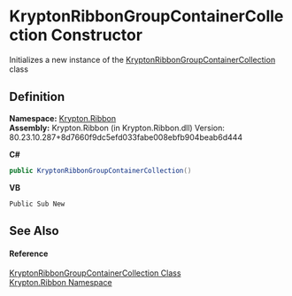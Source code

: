# KryptonRibbonGroupContainerCollection Constructor


Initializes a new instance of the <a href="9e23e649-44eb-0a84-d6b2-7d27b6a24b19.md">KryptonRibbonGroupContainerCollection</a> class



## Definition
**Namespace:** <a href="1e9bc734-cff9-e9b8-f013-94cdac669794.md">Krypton.Ribbon</a>  
**Assembly:** Krypton.Ribbon (in Krypton.Ribbon.dll) Version: 80.23.10.287+8d7660f9dc5efd033fabe008ebfb904beab6d444

**C#**
``` C#
public KryptonRibbonGroupContainerCollection()
```
**VB**
``` VB
Public Sub New
```



## See Also


#### Reference
<a href="9e23e649-44eb-0a84-d6b2-7d27b6a24b19.md">KryptonRibbonGroupContainerCollection Class</a>  
<a href="1e9bc734-cff9-e9b8-f013-94cdac669794.md">Krypton.Ribbon Namespace</a>  
